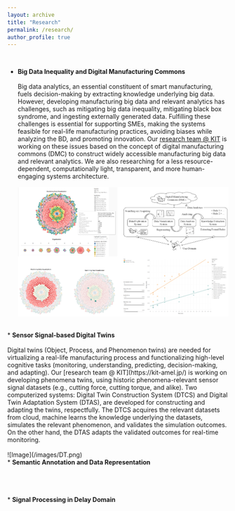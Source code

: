 ```yaml
---
layout: archive
title: "Research"
permalink: /research/
author_profile: true
---
```


<br>

* <b> Big Data Inequality and Digital Manufacturing Commons </b>
    <br><br> Big data analytics, an essential constituent of smart manufacturing, fuels decision-making by extracting knowledge underlying big data. However, developing manufacturing big data and relevant analytics has challenges, such as mitigating big data inequality, mitigating black box syndrome, and ingesting externally generated data. Fulfilling these challenges is essential for supporting SMEs, making the systems feasible for real-life manufacturing practices, avoiding biases while analyzing the BD, and promoting innovation. Our [research team @ KIT](https://kit-amel.jp/) is working on these issues based on the concept of digital manufacturing commons (DMC) to construct widely accessible manufacturing big data and relevant analytics. We are also researching for a less resource-dependent, computationally light, transparent, and more human-engaging systems architecture.
    <br><br> ![Image](/images/data.png)

<br>
* <b> Sensor Signal-based Digital Twins </b>
    <br><br> Digital twins (Object, Process, and Phenomenon twins) are needed for virtualizing a real-life manufacturing process and functionalizing high-level cognitive tasks (monitoring, understanding, predicting, decision-making, and adapting). Our [research team @ KIT](https://kit-amel.jp/) is working on developing phenomena twins, using historic phenomena-relevant sensor signal datasets (e.g., cutting force, cutting torque, and alike). Two computerized systems: Digital Twin Construction System (DTCS) and Digital Twin Adaptation System (DTAS), are developed for constructing and adapting the twins, respectfully. The DTCS acquires the relevant datasets from cloud, machine learns the knowledge underlying the datasets, simulates the relevant phenomenon, and validates the simulation outcomes. On the other hand, the DTAS adapts the validated outcomes for real-time monitoring.
    <br><br> ![Image](/images/DT.png)

<br>
* <b> Semantic Annotation and Data Representation </b>
    <br><br>
    <br><br>

<br>
* <b> Signal Processing in Delay Domain </b>
    <br><br>
    <br><br>